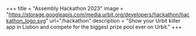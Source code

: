 +++
title = "Assembly Hackathon 2023"
image = "https://storage.googleapis.com/media.urbit.org/developers/hackathon/hackathon_logo.svg"
url="/hackathon"
description = "Show your Urbit killer app in Lisbon and compete for the biggest prize pool ever on Urbit."
+++